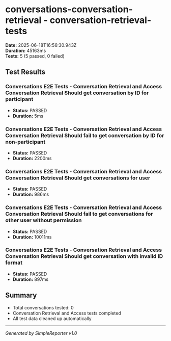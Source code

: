 # conversations-conversation-retrieval - conversation-retrieval-tests

**Date:** 2025-06-18T16:56:30.943Z  
**Duration:** 45163ms  
**Tests:** 5 (5 passed, 0 failed)

## Test Results


### Conversations E2E Tests - Conversation Retrieval and Access Conversation Retrieval Should get conversation by ID for participant
- **Status:** PASSED
- **Duration:** 5ms



### Conversations E2E Tests - Conversation Retrieval and Access Conversation Retrieval Should fail to get conversation by ID for non-participant
- **Status:** PASSED
- **Duration:** 2200ms



### Conversations E2E Tests - Conversation Retrieval and Access Conversation Retrieval Should get conversations for user
- **Status:** PASSED
- **Duration:** 986ms



### Conversations E2E Tests - Conversation Retrieval and Access Conversation Retrieval Should fail to get conversations for other user without permission
- **Status:** PASSED
- **Duration:** 10011ms



### Conversations E2E Tests - Conversation Retrieval and Access Conversation Retrieval Should get conversation with invalid ID format
- **Status:** PASSED
- **Duration:** 897ms



## Summary

- Total conversations tested: 0
- Conversation Retrieval and Access tests completed
- All test data cleaned up automatically

---
*Generated by SimpleReporter v1.0*
